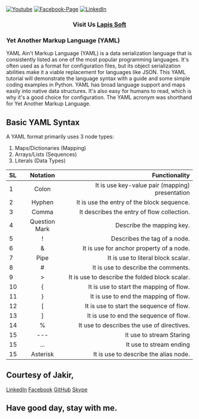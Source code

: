 [![Youtube][youtube-shield]][youtube-url]
[![Facebook-Page][facebook-shield]][facebook-url]
[![LinkedIn][linkedin-shield]][linkedin-url]

<h3 align="center">
   Visit Us <a href="http://www.lapissoft.com">Lapis Soft</a>
</h3>

### Yet Another Markup Language (YAML)

YAML Ain't Markup Language (YAML) is a data serialization language that is consistently listed as one of the most popular programming languages. It's often used as a format for configuration files, but its object serialization abilities make it a viable replacement for languages like JSON. This YAML tutorial will demonstrate the language syntax with a guide and some simple coding examples in Python. YAML has broad language support and maps easily into native data structures. It's also easy for humans to read, which is why it's a good choice for configuration. The YAML acronym was shorthand for Yet Another Markup Language.

## Basic YAML Syntax

A YAML format primarily uses 3 node types:

<ol>
  <li>Maps/Dictionaries (Mapping)</li>
  <li>Arrays/Lists (Sequences)</li>
  <li>Literals (Data Types)</li>
</ol>

| SL  |   Notation    |                                   Functionality |
| :-- | :-----------: | ----------------------------------------------: |
| 1   |     Colon     | It is use key-value pair (mapping) presentation |
| 2   |    Hyphen     |      It is use the entry of the block sequence. |
| 3   |     Comma     |      It describes the entry of flow collection. |
| 4   | Question Mark |                       Describe the mapping key. |
| 5   |       !       |                    Describes the tag of a node. |
| 6   |       &       |        It is use for anchor property of a node. |
| 7   |     Pipe      |              It is use to literal block scalar. |
| 8   |       #       |             It is use to describe the comments. |
| 9   |       >       |  It is use to describe the folded block scalar. |
| 10  |       {       |         It is use to start the mapping of flow. |
| 11  |       }       |           It is use to end the mapping of flow. |
| 12  |       [       |        It is use to start the sequence of flow. |
| 13  |       ]       |          It is use to end the sequence of flow. |
| 14  |       %       |      It use to describes the use of directives. |
| 15  |      ---      |                        It use to stream Staring |
| 15  |      ...      |                         It use to stream ending |
| 15  |   Asterisk    |           It is use to describe the alias node. |

## Courtesy of Jakir,

<a href="https://www.linkedin.com/in/jakir-ruet/">LinkedIn</a>
<a href="https://www.facebook.com/jakir.ruet">Facebook</a>
<a href="https://github.com/jakir-ruet">GitHub</a>
<a href="https://web.skype.com/?openPstnPage=true">Skype</a>

## Have good day, stay with me.

[youtube-shield]: https://img.shields.io/badge/-Youtube-black.svg?style=flat-square&logo=youtube&color=blue&logoColor=red
[youtube-url]: https://www.youtube.com/@LapisSoft/featured
[facebook-shield]: https://img.shields.io/badge/-Facebook-black.svg?style=flat-square&logo=facebook&color=pink&logoColor=blue
[facebook-url]: https://www.facebook.com/GoLapisSoft/
[linkedin-shield]: https://img.shields.io/badge/-LinkedIn-black.svg?style=flat-square&logo=linkedin&colorB=red
[linkedin-url]: https://www.linkedin.com/company/lapis-soft/
